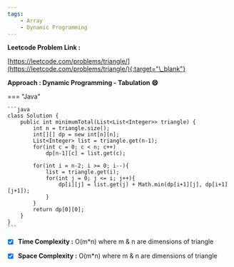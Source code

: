 ```yaml
---
tags:
    - Array
    - Dynamic Programming
---
```


**Leetcode Problem Link :**

[https://leetcode.com/problems/triangle/](https://leetcode.com/problems/triangle/){:target="\_blank"}

**Approach : Dynamic Programming - Tabulation :smile:**

=== "Java"

    ```java
    class Solution {
        public int minimumTotal(List<List<Integer>> triangle) {
            int n = triangle.size();
            int[][] dp = new int[n][n];
            List<Integer> list = triangle.get(n-1);
            for(int c = 0; c < n; c++)
                dp[n-1][c] = list.get(c);

            for(int i = n-2; i >= 0; i--){
                list = triangle.get(i);
                for(int j = 0; j <= i; j++){
                    dp[i][j] = list.get(j) + Math.min(dp[i+1][j], dp[i+1][j+1]);
                }
            }
            return dp[0][0];
        }
    }
    ```

-   [x] **Time Complexity :** O(m\*n) where m & n are dimensions of triangle

-   [x] **Space Complexity :** O(m\*n) where m & n are dimensions of triangle
